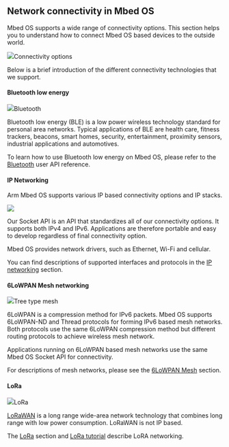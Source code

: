 <h2 id="connectivity-tech">Network connectivity in Mbed OS</h2>

Mbed OS supports a wide range of connectivity options. This section helps you to understand how to connect Mbed OS based devices to the outside world.

<span class="images">![](https://s3-us-west-2.amazonaws.com/mbed-os-docs-images/connectivity.png)<span>Connectivity options</span></span>

Below is a brief introduction of the different connectivity technologies that we support.

#### Bluetooth low energy

<span class="images">![](https://s3-us-west-2.amazonaws.com/mbed-os-docs-images/bluetooth.png)<span>Bluetooth</span></span>

Bluetooth low energy (BLE) is a low power wireless technology standard for personal area networks. Typical applications of BLE are health care, fitness trackers, beacons, smart homes, security, entertainment, proximity sensors, industrial applications and automotives.

To learn how to use Bluetooth low energy on Mbed OS, please refer to the [Bluetooth](/docs/development/apis/ble.html) user API reference.

#### IP Networking

Arm Mbed OS supports various IP based connectivity options and IP stacks.

<span class="images">![](https://s3-us-west-2.amazonaws.com/mbed-os-docs-images/ip-networking-simple.png)</span>

Our Socket API is an API that standardizes all of our connectivity options. It supports both IPv4 and IPv6. Applications are therefore portable and easy to develop regardless of final connectivity option.

Mbed OS provides network drivers, such as Ethernet, Wi-Fi and cellular.

You can find descriptions of supported interfaces and protocols in the [IP networking](ip-networking.html) section.

#### 6LoWPAN Mesh networking

<span class="images">![](https://s3-us-west-2.amazonaws.com/mbed-os-docs-images/mesh.png)<span>Tree type mesh</span></span>

6LoWPAN is a compression method for IPv6 packets. Mbed OS supports 6LoWPAN-ND and Thread protocols for forming IPv6 based mesh networks. Both protocols use the same 6LoWPAN compression method but different routing protocols to achieve wireless mesh network.

Applications running on 6LoWPAN based mesh networks use the same Mbed OS Socket API for connectivity.

For descriptions of mesh networks, please see the [6LoWPAN Mesh](mesh-tech.html) section.

#### LoRa

<span class="images">![](https://s3-us-west-2.amazonaws.com/mbed-os-docs-images/lora.png)<span>LoRa</span></span>

[LoRaWAN](http://lora-alliance.org) is a long range wide-area network technology that combines long range with low power consumption. LoRaWAN is not IP based.

The [LoRa](lora-tech.html) section and [LoRa tutorial](/docs/development/tutorials/LoRa-tutorial.html) describe LoRA networking.

